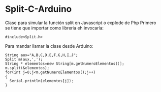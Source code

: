 # Split-C-Arduino
Clase para simular la función split en Javascript o explode de Php
Primero se tiene que importar como libreria eh invocarla: 

    #include<Split.h>
    
Para mandar llamar la clase desde Arduino: 
    
    String aux="A,B,C,D,E,F,G,H,I,J";
    Split m(aux,',');
    String * elementos=new String[m.getNumeroElementos()];
    m.split(&elementos);
    for(int j=0;j<m.getNumeroElementos();j++)
    {
      Serial.println(elementos[j]);    
    }    
